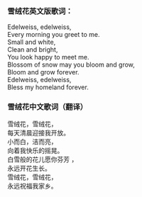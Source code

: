 

### 雪绒花英文版歌词：

Edelweiss, edelweiss,  
Every morning you greet to me.  
Small and white,  
Clean and bright,  
You look happy to meet me.  
Blossom of snow may you bloom and grow,  
Bloom and grow forever.  
Edelweiss, edelweiss,  
Bless my homeland forever.  

### 雪绒花中文歌词（翻译）

雪绒花，雪绒花，  
每天清晨迎接我开放。  
小而白，洁而亮，  
向着我快乐的摇晃。  
白雪般的花儿愿你芬芳 ，  
永远开花生长。  
雪绒花，雪绒花，  
永远祝福我家乡。

